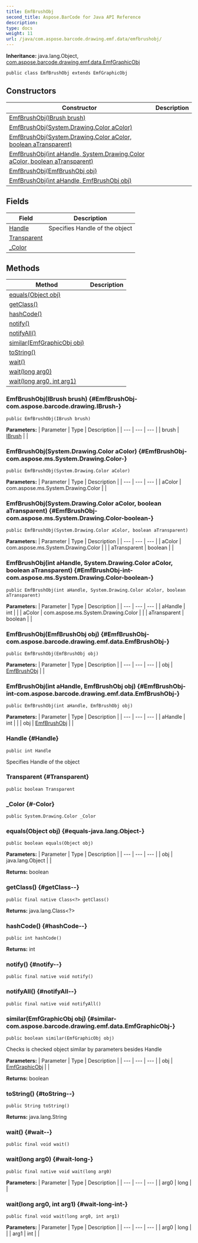 ```yaml
---
title: EmfBrushObj
second_title: Aspose.BarCode for Java API Reference
description: 
type: docs
weight: 11
url: /java/com.aspose.barcode.drawing.emf.data/emfbrushobj/
---
```

**Inheritance:**
java.lang.Object, [com.aspose.barcode.drawing.emf.data.EmfGraphicObj](../../com.aspose.barcode.drawing.emf.data/emfgraphicobj)
```
public class EmfBrushObj extends EmfGraphicObj
```
## Constructors

| Constructor | Description |
| --- | --- |
| [EmfBrushObj(IBrush brush)](#EmfBrushObj-com.aspose.barcode.drawing.IBrush-) |  |
| [EmfBrushObj(System.Drawing.Color aColor)](#EmfBrushObj-com.aspose.ms.System.Drawing.Color-) |  |
| [EmfBrushObj(System.Drawing.Color aColor, boolean aTransparent)](#EmfBrushObj-com.aspose.ms.System.Drawing.Color-boolean-) |  |
| [EmfBrushObj(int aHandle, System.Drawing.Color aColor, boolean aTransparent)](#EmfBrushObj-int-com.aspose.ms.System.Drawing.Color-boolean-) |  |
| [EmfBrushObj(EmfBrushObj obj)](#EmfBrushObj-com.aspose.barcode.drawing.emf.data.EmfBrushObj-) |  |
| [EmfBrushObj(int aHandle, EmfBrushObj obj)](#EmfBrushObj-int-com.aspose.barcode.drawing.emf.data.EmfBrushObj-) |  |
## Fields

| Field | Description |
| --- | --- |
| [Handle](#Handle) | Specifies Handle of the object |
| [Transparent](#Transparent) |  |
| [_Color](#-Color) |  |
## Methods

| Method | Description |
| --- | --- |
| [equals(Object obj)](#equals-java.lang.Object-) |  |
| [getClass()](#getClass--) |  |
| [hashCode()](#hashCode--) |  |
| [notify()](#notify--) |  |
| [notifyAll()](#notifyAll--) |  |
| [similar(EmfGraphicObj obj)](#similar-com.aspose.barcode.drawing.emf.data.EmfGraphicObj-) |  |
| [toString()](#toString--) |  |
| [wait()](#wait--) |  |
| [wait(long arg0)](#wait-long-) |  |
| [wait(long arg0, int arg1)](#wait-long-int-) |  |
### EmfBrushObj(IBrush brush) {#EmfBrushObj-com.aspose.barcode.drawing.IBrush-}
```
public EmfBrushObj(IBrush brush)
```


**Parameters:**
| Parameter | Type | Description |
| --- | --- | --- |
| brush | [IBrush](../../com.aspose.barcode.drawing/ibrush) |  |

### EmfBrushObj(System.Drawing.Color aColor) {#EmfBrushObj-com.aspose.ms.System.Drawing.Color-}
```
public EmfBrushObj(System.Drawing.Color aColor)
```


**Parameters:**
| Parameter | Type | Description |
| --- | --- | --- |
| aColor | com.aspose.ms.System.Drawing.Color |  |

### EmfBrushObj(System.Drawing.Color aColor, boolean aTransparent) {#EmfBrushObj-com.aspose.ms.System.Drawing.Color-boolean-}
```
public EmfBrushObj(System.Drawing.Color aColor, boolean aTransparent)
```


**Parameters:**
| Parameter | Type | Description |
| --- | --- | --- |
| aColor | com.aspose.ms.System.Drawing.Color |  |
| aTransparent | boolean |  |

### EmfBrushObj(int aHandle, System.Drawing.Color aColor, boolean aTransparent) {#EmfBrushObj-int-com.aspose.ms.System.Drawing.Color-boolean-}
```
public EmfBrushObj(int aHandle, System.Drawing.Color aColor, boolean aTransparent)
```


**Parameters:**
| Parameter | Type | Description |
| --- | --- | --- |
| aHandle | int |  |
| aColor | com.aspose.ms.System.Drawing.Color |  |
| aTransparent | boolean |  |

### EmfBrushObj(EmfBrushObj obj) {#EmfBrushObj-com.aspose.barcode.drawing.emf.data.EmfBrushObj-}
```
public EmfBrushObj(EmfBrushObj obj)
```


**Parameters:**
| Parameter | Type | Description |
| --- | --- | --- |
| obj | [EmfBrushObj](../../com.aspose.barcode.drawing.emf.data/emfbrushobj) |  |

### EmfBrushObj(int aHandle, EmfBrushObj obj) {#EmfBrushObj-int-com.aspose.barcode.drawing.emf.data.EmfBrushObj-}
```
public EmfBrushObj(int aHandle, EmfBrushObj obj)
```


**Parameters:**
| Parameter | Type | Description |
| --- | --- | --- |
| aHandle | int |  |
| obj | [EmfBrushObj](../../com.aspose.barcode.drawing.emf.data/emfbrushobj) |  |

### Handle {#Handle}
```
public int Handle
```


Specifies Handle of the object

### Transparent {#Transparent}
```
public boolean Transparent
```


### _Color {#-Color}
```
public System.Drawing.Color _Color
```


### equals(Object obj) {#equals-java.lang.Object-}
```
public boolean equals(Object obj)
```




**Parameters:**
| Parameter | Type | Description |
| --- | --- | --- |
| obj | java.lang.Object |  |

**Returns:**
boolean
### getClass() {#getClass--}
```
public final native Class<?> getClass()
```




**Returns:**
java.lang.Class<?>
### hashCode() {#hashCode--}
```
public int hashCode()
```




**Returns:**
int
### notify() {#notify--}
```
public final native void notify()
```




### notifyAll() {#notifyAll--}
```
public final native void notifyAll()
```




### similar(EmfGraphicObj obj) {#similar-com.aspose.barcode.drawing.emf.data.EmfGraphicObj-}
```
public boolean similar(EmfGraphicObj obj)
```


Checks is checked object similar by parameters besides Handle

**Parameters:**
| Parameter | Type | Description |
| --- | --- | --- |
| obj | [EmfGraphicObj](../../com.aspose.barcode.drawing.emf.data/emfgraphicobj) |  |

**Returns:**
boolean
### toString() {#toString--}
```
public String toString()
```




**Returns:**
java.lang.String
### wait() {#wait--}
```
public final void wait()
```




### wait(long arg0) {#wait-long-}
```
public final native void wait(long arg0)
```




**Parameters:**
| Parameter | Type | Description |
| --- | --- | --- |
| arg0 | long |  |

### wait(long arg0, int arg1) {#wait-long-int-}
```
public final void wait(long arg0, int arg1)
```




**Parameters:**
| Parameter | Type | Description |
| --- | --- | --- |
| arg0 | long |  |
| arg1 | int |  |

